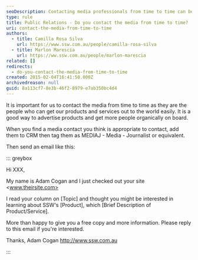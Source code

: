 ```yaml
---
seoDescription: Contacting media professionals from time to time can be an effective way to advertise products and services, allowing for easy dissemination of information to a wider audience.
type: rule
title: Public Relations - Do you contact the media from time to time?
uri: contact-the-media-from-time-to-time
authors:
  - title: Camilla Rosa Silva
    url: https://www.ssw.com.au/people/camilla-rosa-silva
  - title: Marlon Marescia
    url: https://ww.ssw.com.au/people/marlon-marescia
related: []
redirects:
  - do-you-contact-the-media-from-time-to-time
created: 2015-02-04T16:41:50.000Z
archivedreason: null
guid: 8a113cf7-8e3b-46f2-8979-e7ab350bc4d4
---
```


It is important for us to contact the media from time to time as they are the people who can get our products and services out to the world easily. It is a good way to advertise products and get more people organically on board.

<!--endintro-->

When you find a media contact you think is appropriate to contact, add them to CRM then tag them as MEDIAJ - Media - Journalist or equivalent.

Then send an email like this:

::: greybox

Hi XXX,

My name is Adam Cogan and I just checked out your site <www.theirsite.com>

I read your column on [Topic] and thought you might be interested in learning about SSW's [Product], which [Brief Description of Product/Service].

More than happy to give you a free copy and more information. Please reply to this email if you're interested.

Thanks, Adam Cogan
<http://www.ssw.com.au>

:::
